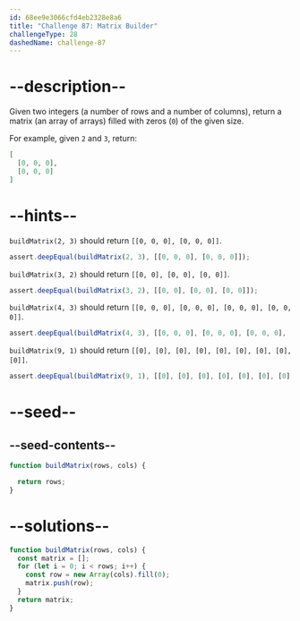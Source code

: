 ```yaml
---
id: 68ee9e3066cfd4eb2328e8a6
title: "Challenge 87: Matrix Builder"
challengeType: 28
dashedName: challenge-87
---
```


# --description--

Given two integers (a number of rows and a number of columns), return a matrix (an array of arrays) filled with zeros (`0`) of the given size.

For example, given `2` and `3`, return:

```json
[
  [0, 0, 0],
  [0, 0, 0]
]
```

# --hints--

`buildMatrix(2, 3)` should return `[[0, 0, 0], [0, 0, 0]]`.

```js
assert.deepEqual(buildMatrix(2, 3), [[0, 0, 0], [0, 0, 0]]);
```

`buildMatrix(3, 2)` should return `[[0, 0], [0, 0], [0, 0]]`.

```js
assert.deepEqual(buildMatrix(3, 2), [[0, 0], [0, 0], [0, 0]]);
```

`buildMatrix(4, 3)` should return `[[0, 0, 0], [0, 0, 0], [0, 0, 0], [0, 0, 0]]`.

```js
assert.deepEqual(buildMatrix(4, 3), [[0, 0, 0], [0, 0, 0], [0, 0, 0], [0, 0, 0]]);
```

`buildMatrix(9, 1)` should return `[[0], [0], [0], [0], [0], [0], [0], [0], [0]]`.

```js
assert.deepEqual(buildMatrix(9, 1), [[0], [0], [0], [0], [0], [0], [0], [0], [0]]);
```

# --seed--

## --seed-contents--

```js
function buildMatrix(rows, cols) {

  return rows;
}
```

# --solutions--

```js
function buildMatrix(rows, cols) {
  const matrix = [];
  for (let i = 0; i < rows; i++) {
    const row = new Array(cols).fill(0);
    matrix.push(row);
  }
  return matrix;
}
```
